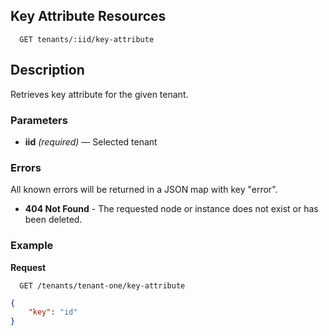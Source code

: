 ## Key Attribute Resources

```
  GET tenants/:iid/key-attribute
```

## Description

Retrieves key attribute for the given tenant.


### Parameters

- **iid** _(required)_ — Selected tenant

### Errors

All known errors will be returned in a JSON map with key "error".

- **404 Not Found** - The requested node or instance does not exist or has been deleted.

### Example

**Request**

```
  GET /tenants/tenant-one/key-attribute
```

```json
{
    "key": "id"
}
```
 


